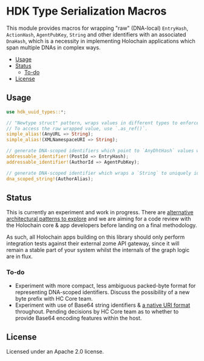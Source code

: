 # HDK Type Serialization Macros

This module provides macros for wrapping "raw" (DNA-local) `EntryHash`, `ActionHash`, `AgentPubKey`, `String` and other identifiers with an associated `DnaHash`, which is a necessity in implementing Holochain applications which span multiple DNAs in complex ways.

<!-- MarkdownTOC -->

- [Usage](#usage)
- [Status](#status)
	- [To-do](#to-do)
- [License](#license)

<!-- /MarkdownTOC -->


## Usage

```rust
use hdk_uuid_types::*;

// "Newtype struct" pattern, wraps values in different types to enforce compile-time distinctness.
// To access the raw wrapped value, use `.as_ref()`.
simple_alias!(AnyURL => String);
simple_alias!(XMLNamespaceURI => String);

// generate DNA-scoped identifiers which point to `AnyDhtHash` values within the DNA
addressable_identifier!(PostId => EntryHash);
addressable_identifier!(AuthorId => AgentPubKey);

// generate DNA-scoped identifier which wraps a `String` to uniquely identify it with the local DNA
dna_scoped_string!(AuthorAlias);
```

## Status

This is currently an experiment and work in progress. There are [alternative architectural patterns to explore](https://github.com/h-REA/hREA/issues/60) and we are aiming for a code review with the Holochain core & app developers before landing on a final methodology.

As such, all Holochain apps building on this library should only perform integration tests against their external zome API gateway, since it will remain a stable part of your system whilst the internals of the graph logic are in flux.


### To-do

- Experiment with more compact, less ambiguous packed-byte format for representing DNA-scoped identifiers. Discuss the possibility of a new byte prefix with HC Core team.
- Experiment with use of Base64 string identifiers & [a native URI format](https://github.com/h-REA/hREA/issues/49) throughout. Pending decisions by HC Core team as to whether to provide Base64 encoding features within the host.


## License

Licensed under an Apache 2.0 license.
